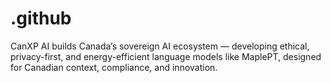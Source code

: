 # .github
CanXP AI builds Canada’s sovereign AI ecosystem — developing ethical, privacy-first, and energy-efficient language models like MaplePT, designed for Canadian context, compliance, and innovation.
